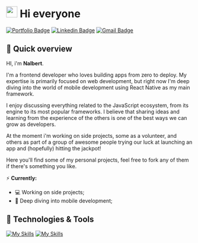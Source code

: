 # <img src="https://media.giphy.com/media/hvRJCLFzcasrR4ia7z/giphy.gif" width="30px"> Hi everyone

[![Portfolio Badge](https://img.shields.io/badge/nalbertdev.com-71717a?logo=naver&logoColor=white&logoWidth=12&link=https://nalbertdev.com)](https://nalbertdev.com)
[![Linkedin Badge](https://img.shields.io/badge/nalbertcerqueira-blue?logo=Linkedin&logoColor=white&link=https://www.linkedin.com/in/nalbert-cerqueira)](https://www.linkedin.com/in/nalbert-cerqueira)
[![Gmail Badge](https://img.shields.io/badge/nalbertc.p@gmail.com-c14438?logo=Gmail&logoColor=white&link=mailto:nalbertc.p@gmail.com)](mailto:nalbertc.p@gmail.com)

## 💬 Quick overview

HI, i'm **Nalbert**.

I'm a frontend developer who loves building apps from zero to deploy. My expertise is primarily focused on web development, but right now I'm deep diving into the world of mobile development using React Native as my main framework.

I enjoy discussing everything related to the JavaScript ecosystem, from its engine to its most popular frameworks. I believe that sharing ideas and learning from the experience of the others is one of the best ways we can grow as developers.

At the moment i'm working on side projects, some as a volunteer, and others as part of a group of awesome people trying our luck at launching an app and (hopefully) hitting the jackpot!

Here you'll find some of my personal projects, feel free to fork any of them if there's something you like.

⚡ **Currently:**

- 💻 Working on side projects;
- 📱 Deep diving into mobile development;

## 🔧 Technologies & Tools

[![My Skills](https://skillicons.dev/icons?i=html,css,js,ts,react,redux,next,tailwind,sass,styledcomponents)](https://skillicons.dev)
[![My Skills](https://skillicons.dev/icons?i=nodejs,expressjs,nestjs,mysql,postgres,mongodb,git,webpack,vscode,linux,figma)](https://skillicons.dev)
